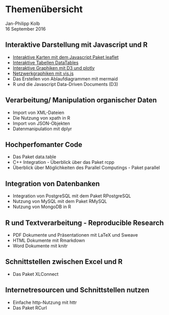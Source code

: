 # Themenübersicht
Jan-Philipp Kolb  
16 September 2016  



## Interaktive Darstellung mit Javascript und R

-	[Interaktive Karten mit dem Javascript Paket leaflet](https://github.com/Japhilko/RInterfaces/blob/master/slides/leaflet.md)
-	[Interaktive Tabellen DataTables](https://github.com/Japhilko/RInterfaces/blob/master/slides/DataTables.md)
-	[Interaktive Graphiken mit D3 und plotly](https://github.com/Japhilko/RInterfaces/blob/master/slides/plotly.md)
-	[Netzwerkgraphiken mit vis.js](https://github.com/Japhilko/RInterfaces/blob/master/slides/visNetwork.md)
-	Das Erstellen von Ablaufdiagrammen mit mermaid
-	R und die Javascript Data-Driven Documents (D3)

## Verarbeitung/ Manipulation organischer Daten

-	Import von XML-Dateien
-	Die Nutzung von xpath in R
-	Import von JSON-Objekten
-	Datenmanipulation mit dplyr

## Hochperfomanter Code

-	Das Paket data.table
-	C++ Integration - Überblick über das Paket rcpp
-	Überblick über Möglichkeiten des Parallel Computings - Paket parallel

## Integration von Datenbanken

-	Integration von PostgreSQL mit dem Paket 
RPostgreSQL
-	Nutzung von MySQL mit dem Paket RMySQL
-	Nutzung von MongoDB in R

## R und Textverarbeitung - Reproducible Research

-	PDF Dokumente und Präsentationen mit LaTeX und Sweave
-	HTML Dokumente mit Rmarkdown
-	Word Dokumente mit knitr

## Schnittstellen zwischen Excel und R
-	Das Paket XLConnect

## Internetresourcen und Schnittstellen nutzen

-	Einfache http-Nutzung mit httr
-	Das Paket RCurl
